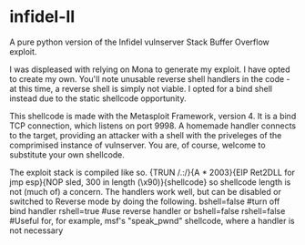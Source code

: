 # infidel-II
A pure python version of the Infidel vulnserver Stack Buffer Overflow exploit.

I was displeased with relying on Mona to generate my exploit. I have opted to create my own.
You'll note unusable reverse shell handlers in the code - at this time, a reverse shell is simply not viable. I opted for a bind shell instead due to the static shellcode opportunity.

This shellcode is made with the Metasploit Framework, version 4. It is a bind TCP connection, which listens on port 9998. A homemade handler connects to the target, providing an attacker with a shell with the priveleges of the comprimised instance of vulnserver. You are, of course, welcome to substitute your own shellcode.

The exploit stack is compiled like so.
{TRUN /.:/}{A * 2003}{EIP Ret2DLL for jmp esp}{NOP sled, 300 in length (\x90)}{shellcode} so shellcode length is not (much of) a concern.
The handlers work well, but can be disabled or switched to Reverse mode by doing the following.
bshell=false #turn off bind handler
rshell=true  #use reverse handler
or 
bshell=false
rshell=false #Useful for, for example, msf's "speak_pwnd" shellcode, where a handler is not necessary
